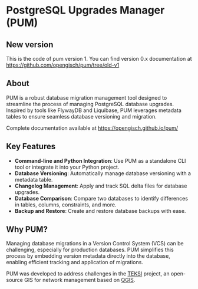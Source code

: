 # PostgreSQL Upgrades Manager (PUM)

## New version

This is the code of pum version 1.
You can find version 0.x documentation at https://github.com/opengisch/pum/tree/old-v1

## About

PUM is a robust database migration management tool designed to streamline the process of managing PostgreSQL database upgrades. Inspired by tools like FlywayDB and Liquibase, PUM leverages metadata tables to ensure seamless database versioning and migration.

Complete documentation available at https://opengisch.github.io/pum/

## Key Features

- **Command-line and Python Integration**: Use PUM as a standalone CLI tool or integrate it into your Python project.
- **Database Versioning**: Automatically manage database versioning with a metadata table.
- **Changelog Management**: Apply and track SQL delta files for database upgrades.
- **Database Comparison**: Compare two databases to identify differences in tables, columns, constraints, and more.
- **Backup and Restore**: Create and restore database backups with ease.

## Why PUM?

Managing database migrations in a Version Control System (VCS) can be challenging, especially for production databases. PUM simplifies this process by embedding version metadata directly into the database, enabling efficient tracking and application of migrations.

PUM was developed to address challenges in the [TEKSI](https://github.com/TESKI) project, an open-source GIS for network management based on [QGIS](http://qgis.org/fr/site/).
